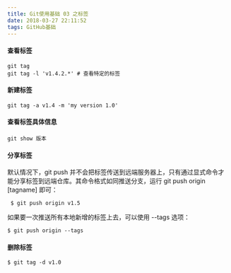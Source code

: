 ```yaml
---
title: Git使用基础 03 之标签
date: 2018-03-27 22:11:52
tags: GitHub基础
---
```


#### 查看标签
```shell
git tag
git tag -l 'v1.4.2.*' # 查看特定的标签
```

#### 新建标签
```shell
git tag -a v1.4 -m 'my version 1.0'
```

#### 查看标签具体信息
 ```shell
 git show 版本
 ```

#### 分享标签
 默认情况下，git push 并不会把标签传送到远端服务器上，只有通过显式命令才能分享标签到远端仓库。其命令格式如同推送分支，运行 git push origin [tagname] 即可：
```
 $ git push origin v1.5
 ```
 如果要一次推送所有本地新增的标签上去，可以使用 --tags 选项：
```
$ git push origin --tags
```
#### 删除标签
```
$ git tag -d v1.0
```
